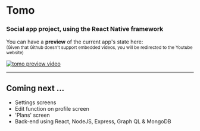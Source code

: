 # Tomo
### Social app project, using the React Native framework

You can have a **preview** of the current app's state here:  
<sub>(Given that Github doesn't support embedded videos, you will be redirected to the Youtube website)<sub>

[![tomo preview video](https://i.imgur.com/uDbRXdM.jpg)](https://www.youtube.com/watch?v=v8XWVDoJ5_U)

___


## Coming next ...

* Settings screens
* Edit function on profile screen
* 'Plans' screen
* Back-end using React, NodeJS, Express, Graph QL & MongoDB

